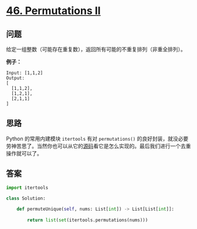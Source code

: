 # [46. Permutations II](https://leetcode.com/problems/rotate-image/)

## 问题

给定一组整数（可能存在重复数），返回所有可能的不重复排列（非重全排列）。

**例子：**

```
Input: [1,1,2]
Output:
[
  [1,1,2],
  [1,2,1],
  [2,1,1]
]
```

## 思路

Python 的常用内建模块 `itertools` 有对 `permutations()` 的良好封装，就没必要劳神苦思了。当然你也可以从它的[源码](https://github.com/python/cpython/blob/master/Modules/itertoolsmodule.c)看它是怎么实现的。最后我们进行一个去重操作就可以了。


## 答案

```python
import itertools

class Solution:
    
    def permuteUnique(self, nums: List[int]) -> List[List[int]]:
        
        return list(set(itertools.permutations(nums)))
```